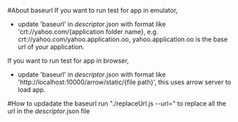 #About baseurl
If you want to run test for app in emulator,
 - update 'baseurl' in *descriptor*.json with format like 'crt://yahoo.com/{application folder name}, e.g. crt://yahoo.com/yahoo.application.oo, yahoo.application.oo is the base url of your application.

If you want to run test for app in browser,
 - update 'baseurl' in *descriptor*.json with format like 'http://localhost:10000/arrow/static/{file path}', this uses arrow server to load app.

#How to updadate the baseurl
run "./replaceUrl.js --url=<your url>" to replace all the url in the *descriptor*.json file
